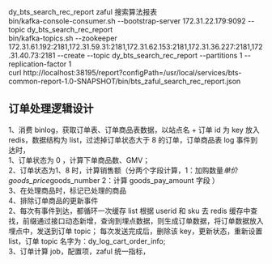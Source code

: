 dy_bts_search_rec_report zaful 搜索算法报表<br>
bin/kafka-console-consumer.sh --bootstrap-server 172.31.22.179:9092 --topic dy_bts_search_rec_report <br>
bin/kafka-topics.sh --zookeeper 172.31.61.192:2181,172.31.59.31:2181,172.31.62.153:2181,172.31.36.227:2181,172.31.40.73:2181 --create --topic dy_bts_search_rec_report --partitions 1 --replication-factor 1<br>
curl http://localhost:38195/report?configPath=/usr/local/services/bts-common-report-1.0-SNAPSHOT/bin/bts_zaful_search_rec_report.json<br>
## 订单处理逻辑设计
1、消费 binlog，获取订单表、订单商品表数据，以站点名 + 订单 id 为 key 放入 redis，数据结构为 list，过滤掉订单状态大于 8 的订单，订单商品表 log 事件到达时，<br>
   1、订单状态为 0 ，计算下单商品数、GMV；<br>
   2、订单状态为1、8 时，计算销售额（分两个字段计算，1：加购数量*单价 goods_price*goods_number 2：计算 goods_pay_amount 字段 ）<br>
   3、在处理商品时，标记已处理的商品 <br>
   4、排除订单商品的更新事件 <br>
2、每次有事件到达，都循环一次缓存 list 根据 userid 和 sku 去 redis 缓存中查找，前缀通过接口动态新增，查询到埋点数据，则生成订单数据，将订单数据放入埋点中，发送到订单 topic；
   每次发送完成后，删除该 key，更新状态，重新设置 list，订单 topic 名字为：dy_log_cart_order_info; <br>
3、订单计算 job，配置项，zaful 统一指标，